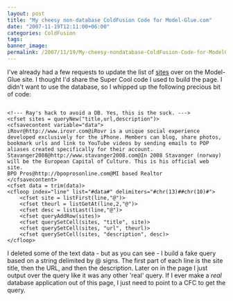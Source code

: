 ```yaml
---
layout: post
title: "My cheesy non-database ColdFusion Code for Model-Glue.com"
date: "2007-11-19T12:11:00+06:00"
categories: ColdFusion 
tags: 
banner_image: 
permalink: /2007/11/19/My-cheesy-nondatabase-ColdFusion-Code-for-ModelGluecom
---
```


I've already had a few requests to update the list of <a href="http://www.model-glue.com/sites.cfm">sites</a> over on the Model-Glue site. I thought I'd share the Super Cool code I used to build the page. I didn't want to use the database, so I whipped up the following precious bit of code:
<!--more-->
<code>
&lt;!--- Ray's hack to avoid a DB. Yes, this is the suck. ---&gt;
&lt;cfset sites = queryNew("title,url,description")&gt;
&lt;cfsavecontent variable="data"&gt;
iRovr@http://www.irovr.com@iRovr is a unique social experience developed exclusively for the iPhone. Members can blog, share photos, bookmark urls and link to YouTube videos by sending emails to POP aliases created specifically for their account.
Stavanger2008@http://www.stavanger2008.com@In 2008 Stavanger (norway) will be the European Capital of Culture. This is his official web site.
BPO Pros@http://bpoprosonline.com@MI based Realtor
&lt;/cfsavecontent&gt;
&lt;cfset data = trim(data)&gt;
&lt;cfloop index="line" list="#data#" delimiters="#chr(13)##chr(10)#"&gt;
	&lt;cfset site = listFirst(line,"@")&gt;
	&lt;cfset theurl = listGetAt(line,2,"@")&gt;
	&lt;cfset desc = listLast(line,"@")&gt;
	&lt;cfset queryAddRow(sites)&gt;
	&lt;cfset querySetCell(sites, "title", site)&gt;
	&lt;cfset querySetCell(sites, "url", theurl)&gt;
	&lt;cfset querySetCell(sites, "description", desc)&gt;
&lt;/cfloop&gt;
</code>

I deleted some of the text data - but as you can see - I build a fake query based on a string delimited by @ signs. The first part of each line is the site title, then the URL, and then the description. Later on in the page I just output over the query like it was any other 'real' query. If I ever make a <i>real</i> database application out of this page, I just need to point to a CFC to get the query.